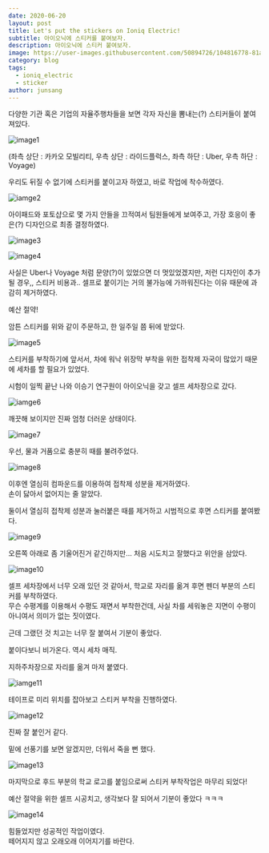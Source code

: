 ```yaml
---
date: 2020-06-20
layout: post
title: Let's put the stickers on Ioniq Electric!
subtitle: 아이오닉에 스티커를 붙여보자.
description: 아이오닉에 스티커 붙여보자.
image: https://user-images.githubusercontent.com/50894726/104816778-81a34e00-5860-11eb-8d23-ea3570d55aa8.jpg
category: blog
tags:
  - ioniq_electric
  - sticker
author: junsang
---
```

다양한 기관 혹은 기업의 자율주행차들을 보면 각자 자신을 뽐내는(?) 스티커들이 붙여져있다.

![image1](https://user-images.githubusercontent.com/50894726/104817058-2f632c80-5862-11eb-96fb-313672cbef3f.png)

(좌측 상단 : 카카오 모빌리티, 우측 상단 : 라이드플럭스, 좌측 하단 : Uber, 우측 하단 : Voyage)

우리도 뒤질 수 없기에 스티커를 붙이고자 하였고, 바로 작업에 착수하였다.

![iamge2](https://user-images.githubusercontent.com/50894726/104817250-7140a280-5863-11eb-878a-14ab254e615f.png)

아이패드와 포토샵으로 몇 가지 안들을 끄적여서 팀원들에게 보여주고, 가장 호응이 좋은(?) 디자인으로 최종 결정하였다.

![image3](https://user-images.githubusercontent.com/50894726/104817305-d1cfdf80-5863-11eb-8346-a7c42344463a.jpg)

![image4](https://user-images.githubusercontent.com/50894726/104817306-d98f8400-5863-11eb-889f-945d05191b9f.jpg)

사실은 Uber나 Voyage 처럼 문양(?)이 있었으면 더 멋있었겠지만, 저런 디자인이 추가될 경우,, 스티커 비용과.. 셀프로 붙이기는 거의 불가능에 가까워진다는 이유 때문에 과감히 제거하였다.

예산 절약!

암튼 스티커를 위와 같이 주문하고, 한 일주일 쯤 뒤에 받았다.

![image5](https://user-images.githubusercontent.com/50894726/104817508-0d1ede00-5865-11eb-9da2-5fe242db05d5.jpg)

스티커를 부착하기에 앞서서, 차에 워낙 위장막 부착을 위한 접착제 자국이 많았기 때문에 세차를 할 필요가 있었다.

시험이 일찍 끝난 나와 이승기 연구원이 아이오닉을 갖고 셀프 세차장으로 갔다.

![iamge6](https://user-images.githubusercontent.com/50894726/104817470-cf21ba00-5864-11eb-8ade-8d4f95fc9c95.jpg)

깨끗해 보이지만 진짜 엄청 더러운 상태이다.

![image7](https://user-images.githubusercontent.com/50894726/104817543-3b9cb900-5865-11eb-9677-7dffc758eb2d.jpg)

우선, 물과 거품으로 충분히 때를 불려주었다.

![image8](https://user-images.githubusercontent.com/50894726/104817481-dea10300-5864-11eb-856a-dd41c77c4de0.jpg)

이후엔 열심히 컴파운드를 이용하여 접착제 성분을 제거하였다.  
손이 닳아서 없어지는 줄 알았다.

둘이서 열심히 접착제 성분과 눌러붙은 때를 제거하고 시범적으로 후면 스티커를 붙여봤다.

![image9](https://user-images.githubusercontent.com/50894726/104817574-76065600-5865-11eb-8c0c-9e589a4877dc.jpg)

오른쪽 아래로 좀 기울어진거 같긴하지만... 처음 시도치고 잘했다고 위안을 삼았다.

![image10](https://user-images.githubusercontent.com/50894726/104817595-97674200-5865-11eb-8e3c-18e0641511a5.jpg)

셀프 세차장에서 너무 오래 있던 것 같아서, 학교로 자리를 옮겨 후면 펜더 부분의 스티커를 부착하였다.  
무슨 수평계를 이용해서 수평도 재면서 부착한건데, 사실 차를 세워놓은 지면이 수평이 아니여서 의미가 없는 짓이였다.

근데 그랬던 것 치고는 너무 잘 붙여서 기분이 좋았다.

붙이다보니 비가온다. 역시 세차 매직.

지하주차장으로 자리를 옮겨 마저 붙였다.

![iamge11](https://user-images.githubusercontent.com/50894726/104817598-9b935f80-5865-11eb-837a-e1255858fe00.jpg)

테이프로 미리 위치를 잡아보고 스티커 부착을 진행하였다.

![image12](https://user-images.githubusercontent.com/50894726/104817601-a0581380-5865-11eb-8841-50fc643d942f.jpg)

진짜 잘 붙인거 같다.

밑에 선풍기를 보면 알겠지만, 더워서 죽을 뻔 했다.

![image13](https://user-images.githubusercontent.com/50894726/104817613-ac43d580-5865-11eb-8239-d1e063e19530.jpg)

마지막으로 후드 부분의 학교 로고를 붙임으로써 스티커 부착작업은 마무리 되었다!

예산 절약을 위한 셀프 시공치고, 생각보다 잘 되어서 기분이 좋았다 ㅋㅋㅋ

![image14](https://user-images.githubusercontent.com/50894726/104817788-d0ec7d00-5866-11eb-97f8-7b78fde77e3b.png)

힘들었지만 성공적인 작업이였다.  
떼어지지 않고 오래오래 이어지기를 바란다.
